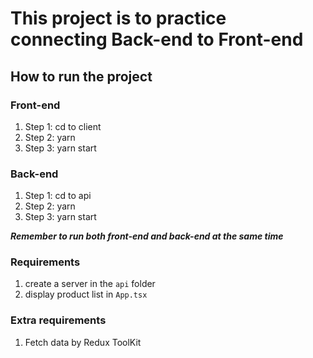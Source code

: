 # This project is to practice connecting Back-end to Front-end

## How to run the project

### Front-end

1. Step 1: cd to client
2. Step 2: yarn
3. Step 3: yarn start

### Back-end

1. Step 1: cd to api
2. Step 2: yarn
3. Step 3: yarn start

**_Remember to run both front-end and back-end at the same time_**

### Requirements

1. create a server in the `api` folder
2. display product list in `App.tsx`

### Extra requirements

1. Fetch data by Redux ToolKit
